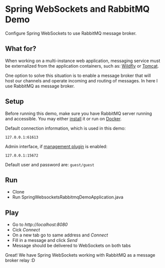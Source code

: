 # Spring WebSockets and RabbitMQ Demo

Configure Spring WebSockets to use RabbitMQ message broker.

## What for?

When working on a multi-instance web application, messaging service must be externalized from the application containers, such as: [Wildfly](http://wildfly.org/) or [Tomcat](http://tomcat.apache.org/).

One option to solve this situation is to enable a message broker that will host our channels and operate incoming and routing of messages. In here I use RabbitMQ as message broker.

## Setup

Before running this demo, make sure you have RabbitMQ server running and accessible. You may either [install](https://www.rabbitmq.com/download.html) it or run on [Docker](https://hub.docker.com/_/rabbitmq/).

Default connection information, which is used in this demo:

`127.0.0.1:61613`

Admin interface, if [management plugin](https://www.rabbitmq.com/management.html) is enabled:

`127.0.0.1:15672`

Default user and password are: `guest/guest`

## Run

- Clone
- Run SpringWebsocketsRabbitmqDemoApplication.java

## Play

- Go to *http://localhost:8080*
- Cick *Connect*
- On a new tab go to same address and *Connect*
- Fill in a message and click *Send*
- Message should be delivered to WebSockets on both tabs

Great! We have Spring WebSockets working with RabbitMQ as a message broker relay :D